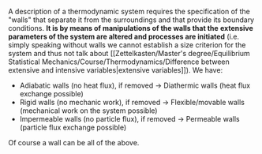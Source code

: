 A description of a thermodynamic system requires the specification of the "walls" that separate it from the surroundings and that provide its boundary conditions. **It is by means of manipulations of the walls that the**
**extensive parameters of the system are altered and processes are initiated** (i.e. simply speaking without walls we cannot establish a size criterion for the system and thus not talk about [[Zettelkasten/Master's degree/Equilibrium Statistical Mechanics/Course/Thermodynamics/Difference between extensive and intensive variables|extensive variables]]).
We have:

- Adiabatic walls (no heat flux), if removed $\to$ Diathermic walls (heat flux exchange possible)
- Rigid walls (no mechanic work), if removed $\to$ Flexible/movable walls (mechanical work on the system possible)
- Impermeable walls (no particle flux), if removed $\to$ Permeable walls (particle flux exchange possible)

Of course a wall can be all of the above.

